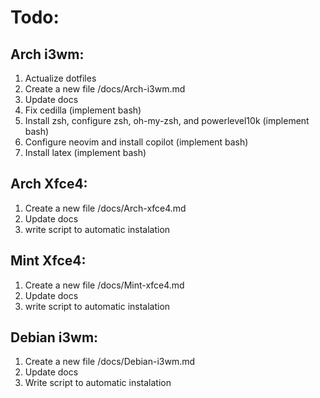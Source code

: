 # Todo:

## Arch i3wm:
1. Actualize dotfiles  
2. Create a new file /docs/Arch-i3wm.md
3. Update docs
4. Fix cedilla (implement bash)
5. Install zsh, configure zsh, oh-my-zsh, and powerlevel10k (implement bash)
6. Configure neovim and install copilot (implement bash)
7. Install latex (implement bash)
    
## Arch Xfce4:
1. Create a new file /docs/Arch-xfce4.md
2. Update docs
3. write script to automatic instalation

## Mint Xfce4: 
1. Create a new file /docs/Mint-xfce4.md
2. Update docs
3. write script to automatic instalation

## Debian i3wm: 
1. Create a new file /docs/Debian-i3wm.md
2. Update docs
3. Write script to automatic instalation

